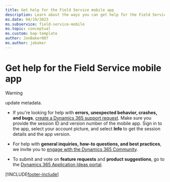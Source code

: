 ```yaml
---
title: Get help for the Field Service mobile app
description: Learn about the ways you can get help for the Field Service mobile app.
ms.date: 04/19/2023
ms.subservice: field-service-mobile
ms.topic: conceptual
ms.custom: bap-template
author: JonBaker007
ms.author: jobaker
---
```


# Get help for the Field Service mobile app

> [!WARNING]
> update metadata.

- If you're looking for help with **errors, unexpected behavior, crashes, and bugs**, [create a Dynamics 365 support request](../field-service-get-help.md). Make sure you provide the session ID and version number of the mobile app. Sign in to the app, select your account picture, and select **Info** to get the session details and the app version.

- For help with **general inquiries, how-to questions, and best practices**, we invite you to [engage with the Dynamics 365 Community](https://community.dynamics.com/forums/thread/?partialUrl=fieldservice).

- To submit and vote on **feature requests** and **product suggestions**, go to the [Dynamics 365 Application Ideas portal](https://experience.dynamics.com/ideas/categories/list/?category=b3d26f32-91b0-e811-a967-000d3a1bef07&forum=bee3d862-df65-e811-a95d-000d3a1be7ad).

[!INCLUDE[footer-include](../../includes/footer-banner.md)]

